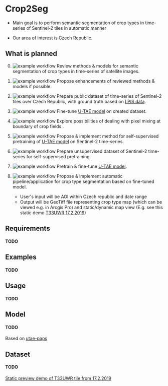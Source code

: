 # Crop2Seg 

- Main goal is to perform semantic segmentation of crop types in time-series of Sentinel-2 tiles in automatic manner

- Our area of interest is Czech Republic.

## What is planned
0. ![example workflow](https://badgen.net/badge/progress/99%25/green) Review methods & models for semantic segmentation of crop types in time-series of satellite images.
1. ![example workflow](https://badgen.net/badge/progress/65%25/purple) Propose enhancements of reviewed methods & models if possible.

2. ![example workflow](https://badgen.net/badge/progress/85%25/cyan) Prepare public dataset of time-series of Sentinel-2 tiles over Czech Republic, with ground truth
    based on [LPIS data](https://eagri.cz/public/web/mze/farmar/LPIS/export-lpis-rocni-shp.html).
3. ![example workflow](https://badgen.net/badge/progress/0%25/red) Fine-tune [U-TAE model](https://github.com/VSainteuf/utae-paps) on created dataset.
4. ![example workflow](https://badgen.net/badge/progress/70%25/purple) Explore possibilities of dealing with pixel mixing at boundary of crop fields .
5. ![example workflow](https://badgen.net/badge/progress/20%25/orange) Propose & implement method for self-supervised pretraining of [U-TAE model](https://github.com/VSainteuf/utae-paps) on Sentinel-2 time-series.
6. ![example workflow](https://badgen.net/badge/progress/50%25/blue) Prepare unsupervised dataset of Sentinel-2 time-series for self-supervised pretraining.
7. ![example workflow](https://badgen.net/badge/progress/0%25/red) Pretrain & fine-tune [U-TAE model](https://github.com/VSainteuf/utae-paps).
8. ![example workflow](https://badgen.net/badge/progress/15%25/orange) Propose & implement automatic pipeline/application for crop type segmentation based on fine-tuned model.
   * User's input will be AOI within Czech republic and date range
   * Output will be GeoTiff file representing crop type map (which can be viewed e.g. in Arcgis Pro) and static/dynamic map view
     (E.g. see this static demo [T33UWR 17.2.2019](https://raw.githack.com/Many98/Crop2Seg/main/data/T33UWR_20190217_sample_static.html)) 

## Requirements
#### TODO

## Examples
#### TODO

## Usage
#### TODO

## Model
#### TODO
Based on [utae-paps](https://github.com/VSainteuf/utae-paps)

## Dataset

#### TODO

[Static preview demo of T33UWR tile from 17.2.2019](https://raw.githack.com/Many98/Crop2Seg/main/data/T33UWR_20190217_sample_static.html)

